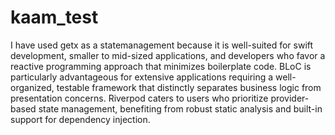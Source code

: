# kaam_test
I have used getx as a statemanagement because it is well-suited for swift development, smaller to mid-sized applications, and developers who favor a reactive programming approach that minimizes boilerplate code.
BLoC is particularly advantageous for extensive applications requiring a well-organized, testable framework that distinctly separates business logic from presentation concerns.
Riverpod caters to users who prioritize provider-based state management, benefiting from robust static analysis and built-in support for dependency injection.

